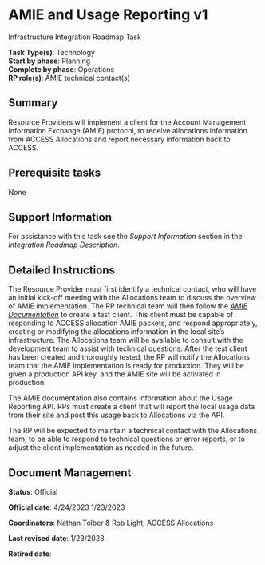 # AMIE and Usage Reporting v1

Infrastructure Integration Roadmap Task

**Task Type(s)**: Technology  
**Start by phase**: Planning  
**Complete by phase**: Operations  
**RP role(s)**: AMIE technical contact(s)

## Summary

Resource Providers will implement a client for the Account Management Information Exchange (AMIE) protocol, to receive allocations information from ACCESS Allocations and report necessary information back to ACCESS.

## Prerequisite tasks

None

## Support Information

For assistance with this task see the *Support Information* section in the *Integration Roadmap Description*.

## Detailed Instructions

The Resource Provider must first identify a technical contact, who will have an initial kick-off meeting with the Allocations team to discuss the overview of AMIE implementation. The RP technical team will then follow the [*AMIE Documentation*](https://drive.google.com/file/d/1ZBiOAZIwdppER4LOK_9FTdVtgNqQgGEx/view?usp=sharing) to create a test client. This client must be capable of responding to ACCESS allocation AMIE packets, and respond appropriately, creating or modifying the allocations information in the local site’s infrastructure. The Allocations team will be available to consult with the development team to assist with technical questions. After the test client has been created and thoroughly tested, the RP will notify the Allocations team that the AMIE implementation is ready for production. They will be given a production API key, and the AMIE site will be activated in production.

The AMIE documentation also contains information about the Usage Reporting API. RPs must create a client that will report the local usage data from their site and post this usage back to Allocations via the API.

The RP will be expected to maintain a technical contact with the Allocations team, to be able to respond to technical questions or error reports, or to adjust the client implementation as needed in the future.

## Document Management

**Status**: Official

**Official date**: 4/24/2023 1/23/2023

**Coordinators**: Nathan Tolber & Rob Light, ACCESS Allocations

**Last revised date**: 1/23/2023

**Retired date**:

